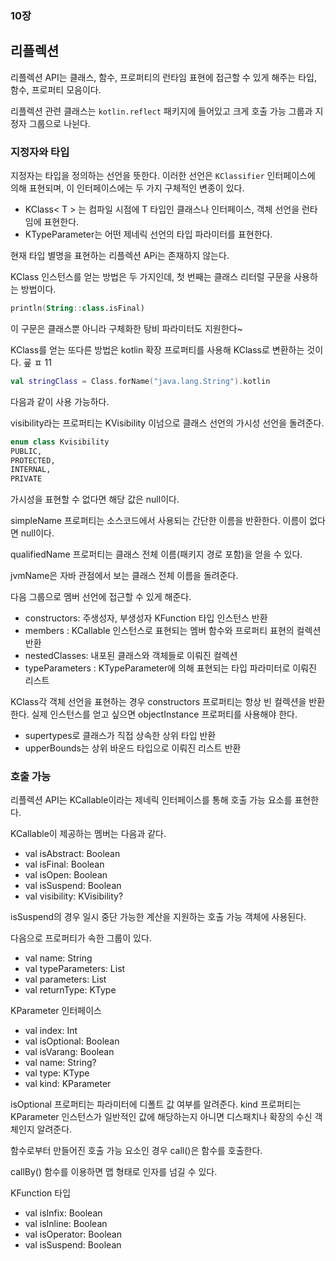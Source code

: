 ### 10장

## 리플렉션
리플렉션 API는 클래스, 함수, 프로퍼티의 런타임 표현에 접근할 수 있게 해주는 타입, 함수, 프로퍼티 모음이다.

리플렉션 관련 클래스는 `kotlin.reflect` 패키지에 들어있고 크게 호출 가능 그룹과 지정자 그룹으로 나뉜다.

### 지정자와 타입
지정자는 타입을 정의하는 선언을 뜻한다. 이러한 선언은 `KClassifier` 인터페이스에 의해 표현되며, 이 인터페이스에는 두 가지 구체적인 변종이 있다.

- KClass< T > 는 컴파일 시점에 T 타입인 클래스나 인터페이스, 객체 선언을 런타임에 표현한다.
- KTypeParameter는 어떤 제네릭 선언의 타입 파라미터를 표현한다.

현재 타입 별명을 표현하는 리플렉션 APi는 존재하지 않는다.

KClass 인스턴스를 얻는 방법은 두 가지인데, 첫 번째는 클래스 리터럴 구문을 사용하는 방법이다.
```kotlin
println(String::class.isFinal)
```

이 구문은 클래스뿐 아니라 구체화한 탕비 파라미터도 지원한다~

KClass를 얻는 또다른 방법은 kotlin 확장 프로퍼티를 사용해 KClass로 변환하는 것이다. 
굪 ㅍ 11
```kotlin
val stringClass = Class.forName("java.lang.String").kotlin
```
다음과 같이 사용 가능하다.

visibility라는 프로퍼티는 KVisibility 이넘으로 클래스 선언의 가시성 선언을 돌려준다.

```kotlin
enum class Kvisibility
PUBLIC,
PROTECTED,
INTERNAL,
PRIVATE
```

가시성을 표현할 수 없다면 해당 값은 null이다.

simpleName 프로퍼티는 소스코드에서 사용되는 간단한 이름을 반환한다. 이름이 없다면 null이다.

qualifiedName 프로퍼티는 클래스 전체 이름(패키지 경로 포함)을 얻을 수 있다.

jvmName은 자바 관점에서 보는 클래스 전체 이름을 돌려준다.

다음 그룹으로 멤버 선언에 접근할 수 있게 해준다.
- constructors: 주생성자, 부생성자 KFunction 타입 인스턴스 반환
- members : KCallable 인스턴스로 표현되는 멤버 함수와 프로퍼티 표현의 컬렉션 반환
- nestedClasses: 내포된 클래스와 객체들로 이뤄진 컬렉션
- typeParameters : KTypeParameter에 의해 표현되는 타입 파라미터로 이뤄진 리스트

KClass각 객체 선언을 표현하는 경우 constructors 프로퍼티는 항상 빈 컬렉션을 반환한다. 실제 인스턴스를 얻고 싶으면 objectInstance 프로퍼티를 사용해야 한다.

- supertypes로 클래스가 직접 상속한 상위 타입 반환
- upperBounds는 상위 바운드 타입으로 이뤄진 리스트 반환

### 호출 가능
리플렉션 API는 KCallable<out R>이라는 제네릭 인터페이스를 통해 호출 가능 요소를 표현한다.

KCallable이 제공하는 멤버는 다음과 같다.
- val isAbstract: Boolean
- val isFinal: Boolean
- val isOpen: Boolean
- val isSuspend: Boolean
- val visibility: KVisibility?

isSuspend의 경우 일시 중단 가능한 계산을 지원하는 호출 가능 객체에 사용된다.

다음으로 프로퍼티가 속한 그룹이 있다.

- val name: String
- val typeParameters: List<KTypeParameter>
- val parameters: List<KParameter>
- val returnType: KType

KParameter 인터페이스
- val index: Int
- val isOptional: Boolean
- val isVarang: Boolean
- val name: String?
- val type: KType
- val kind: KParameter

isOptional 프로퍼티는 파라미터에 디폴트 값 여부를 알려준다.
kind 프로퍼티는 KParameter 인스턴스가 일반적인 값에 해당하는지 아니면 디스패치나 확장의 수신 객체인지 알려준다.

함수로부터 만들어진 호출 가능 요소인 경우 call()은 함수를 호출한다.

callBy() 함수를 이용하면 맵 형태로 인자를 넘길 수 있다.

KFunction 타입

- val isInfix: Boolean
- val isInline: Boolean
- val isOperator: Boolean
- val isSuspend: Boolean


